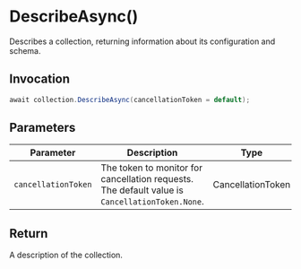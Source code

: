 # DescribeAsync()

Describes a collection, returning information about its configuration and schema.

## Invocation

```c#
await collection.DescribeAsync(cancellationToken = default);
```

## Parameters

| Parameter           | Description                                                                                                 | Type                            | Required |
| ------------------- | ----------------------------------------------------------------------------------------------------------- | ------------------------------- | -------- |
| `cancellationToken` | The token to monitor for cancellation requests. The default value is `CancellationToken.None`.              | CancellationToken               | False    |

## Return

A description of the collection.
